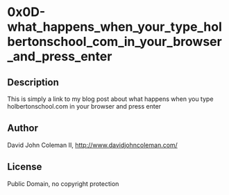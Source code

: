 # 0x0D-what_happens_when_your_type_holbertonschool_com_in_your_browser_and_press_enter

## Description

This is simply a link to my blog post about what happens when you type
holbertonschool.com in your browser and press enter

## Author

David John Coleman II, http://www.davidjohncoleman.com/

## License

Public Domain, no copyright protection
